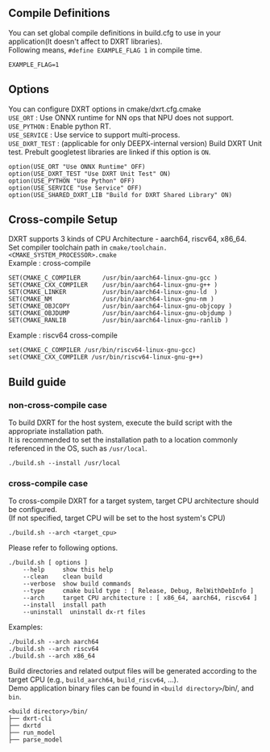 ## Compile Definitions
You can set global compile definitions in build.cfg to use in your application(It doesn't affect to DXRT libraries).  
Following means, `#define EXAMPLE_FLAG 1` in compile time.  
```
EXAMPLE_FLAG=1
```

## Options
You can configure DXRT options in cmake/dxrt.cfg.cmake  
`USE_ORT` : Use ONNX runtime for NN ops that NPU does not support.  
`USE_PYTHON` : Enable python RT.  
`USE_SERVICE` : Use service to support multi-process.  
`USE_DXRT_TEST` : (applicable for only DEEPX-internal version) Build DXRT Unit test. Prebult googletest libraries are linked if this option is `ON`.  

```
option(USE_ORT "Use ONNX Runtime" OFF)
option(USE_DXRT_TEST "Use DXRT Unit Test" ON)
option(USE_PYTHON "Use Python" OFF)
option(USE_SERVICE "Use Service" OFF)
option(USE_SHARED_DXRT_LIB "Build for DXRT Shared Library" ON)
```

## Cross-compile Setup
DXRT supports 3 kinds of CPU Architecture - aarch64, riscv64, x86_64.  
Set compiler toolchain path in ```cmake/toolchain.<CMAKE_SYSTEM_PROCESSOR>.cmake```  
Example :  cross-compile  
```
SET(CMAKE_C_COMPILER      /usr/bin/aarch64-linux-gnu-gcc )
SET(CMAKE_CXX_COMPILER    /usr/bin/aarch64-linux-gnu-g++ )
SET(CMAKE_LINKER          /usr/bin/aarch64-linux-gnu-ld  )
SET(CMAKE_NM              /usr/bin/aarch64-linux-gnu-nm )
SET(CMAKE_OBJCOPY         /usr/bin/aarch64-linux-gnu-objcopy )
SET(CMAKE_OBJDUMP         /usr/bin/aarch64-linux-gnu-objdump )
SET(CMAKE_RANLIB          /usr/bin/aarch64-linux-gnu-ranlib )
```
Example : riscv64 cross-compile  
```
set(CMAKE_C_COMPILER /usr/bin/riscv64-linux-gnu-gcc)
set(CMAKE_CXX_COMPILER /usr/bin/riscv64-linux-gnu-g++)
```
## Build guide

### non-cross-compile case
To build DXRT for the host system, execute the build script with the appropriate installation path.  
It is recommended to set the installation path to a location commonly referenced in the OS, such as `/usr/local`.  
```
./build.sh --install /usr/local
```
### cross-compile case
To cross-compile DXRT for a target system, target CPU architecture should be configured.  
(If not specified, target CPU will be set to the host system's CPU)  
```
./build.sh --arch <target_cpu>
```

Please refer to following options.  
```
./build.sh [ options ]
    --help     show this help
    --clean    clean build
    --verbose  show build commands
    --type     cmake build type : [ Release, Debug, RelWithDebInfo ]
    --arch     target CPU architecture : [ x86_64, aarch64, riscv64 ]
    --install  install path
    --uninstall  uninstall dx-rt files
```
Examples:
```
./build.sh --arch aarch64
./build.sh --arch riscv64
./build.sh --arch x86_64
```
Build directories and related output files will be generated according to the target CPU (e.g., `build_aarch64`, `build_riscv64`, ...).  
Demo application binary files can be found in `<build directory>`/bin/, and `bin`.  
```
<build directory>/bin/
├── dxrt-cli
├── dxrtd
├── run_model
├── parse_model
```
